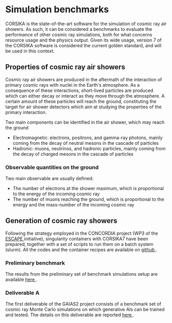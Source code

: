 # Simulation benchmarks

CORSIKA is the state-of-the-art software for the simulation of cosmic ray air showers. As such, it can be considered a benchmarks to evaluate the performance of other cosmic ray simulations, both for what concerns resource usage and the physics output. Given its wide usage, version 7 of the CORSIKA software is considered the current golden standard, and will be used in this context.

## Properties of cosmic ray air showers

Cosmic ray air showers are produced in the aftermath of the interaction of primary cosmic rays with nuclei in the Earth's atmosphere. As a consequence of these interactions, short-lived particles are produced which can either decay or interact as they move through the atmosphere. A certain amount of these particles will reach the ground, constituting the target for air shower detectors which aim at studying the properties of the primary interaction.

Two main components can be identified in the air shower, which may reach the ground

- Electromagnetic: electrons, positrons, and gamma-ray photons, mainly coming from the decay of neutral mesons in the cascade of particles
- Hadronic: muons, neutrinos, and hadronic particles, mainly coming from the decay of charged mesons in the cascade of particles

### Observable quantities on the ground

Two main observable are usually defined:

- The number of electrons at the shower maximum, which is proportional to the energy of the incoming cosmic ray
- The number of muons reaching the ground, which is proportional to the energy and the mass-number of the incoming cosmic ray

## Generation of cosmic ray showers

Following the strategy employed in the CONCORDIA project (WP3 of the <a href="https://projectescape.eu/"> ESCAPE </a> initiative), singularity containers with CORSIKA7 have been prepared, together with a set of scripts to run them on a batch system (slurm). All the codes and the container recipes are available on <a href="https://github.com/Gaias2-ICSC/corsikasim/"> github </a>.

### Preliminary benchmark

The results from the preliminary set of benchmark simulations setup are available <a href="benchsim/testprod"> here </a>.

### Deliverable A

The first deliverable of the GAIAS2 project consists of a benchmark set of cosmic ray Monte Carlo simulations on which generative AIs can be trained and tested. The details on this deliverable are reported <a href = "benchsim/deliverable"> here </a>.

